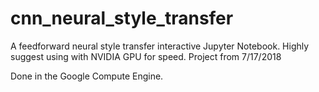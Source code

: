 # cnn_neural_style_transfer
A feedforward neural style transfer interactive Jupyter Notebook. Highly suggest using with NVIDIA GPU for speed.
Project from 7/17/2018

Done in the Google Compute Engine.
